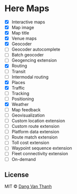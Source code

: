 # Here Maps

- [x] Interactive maps
- [x] Map image
- [x] Map title
- [x] Venue maps
- [x] Geocoder
- [ ] Geocoder autocomplete
- [ ] Batch geocoder
- [ ] Geogencing extension
- [x] Routing
- [ ] Transit
- [ ] Intermodal routing
- [x] Places
- [x] Traffic
- [ ] Tracking
- [ ] Positioning
- [x] Weather
- [ ] Map feedback
- [ ] Geovisualization
- [ ] Custom location extension
- [ ] Custom route extension
- [ ] Platform data extension
- [ ] Route match extension
- [ ] Toll cost extension
- [ ] Waypoint sequence extension
- [ ] Fleet connectivity extension
- [ ] On-demand

## License

MIT © [Dang Van Thanh](http://dangthanh.org)